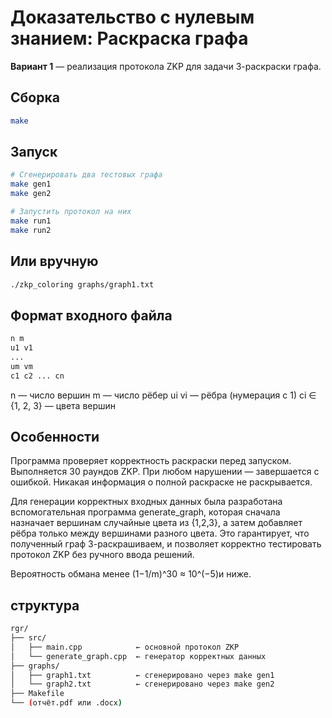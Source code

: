 # Доказательство с нулевым знанием: Раскраска графа

**Вариант 1** — реализация протокола ZKP для задачи 3-раскраски графа.

## Сборка

```bash
make
```

## Запуск

```bash
# Сгенерировать два тестовых графа
make gen1
make gen2

# Запустить протокол на них
make run1
make run2
```

## Или вручную
```bash
./zkp_coloring graphs/graph1.txt
```

## Формат входного файла
```bash
n m
u1 v1
...
um vm
c1 c2 ... cn
```
n — число вершин
m — число рёбер
ui vi — рёбра (нумерация с 1)
ci ∈ {1, 2, 3} — цвета вершин

## Особенности

Программа проверяет корректность раскраски перед запуском.
Выполняется 30 раундов ZKP.
При любом нарушении — завершается с ошибкой.
Никакая информация о полной раскраске не раскрывается.

Для генерации корректных входных данных была разработана вспомогательная программа generate_graph, которая сначала назначает вершинам случайные цвета из {1,2,3}, а затем добавляет рёбра только между вершинами разного цвета. Это гарантирует, что полученный граф 3-раскрашиваем, и позволяет корректно тестировать протокол ZKP без ручного ввода решений. 

Вероятность обмана менее (1−1/m)^30 ≈ 10^(−5)и ниже.

## структура 

```bash
rgr/
├── src/
│   ├── main.cpp            ← основной протокол ZKP
│   └── generate_graph.cpp  ← генератор корректных данных
├── graphs/
│   ├── graph1.txt          ← сгенерировано через make gen1
│   └── graph2.txt          ← сгенерировано через make gen2
├── Makefile
└── (отчёт.pdf или .docx)

```